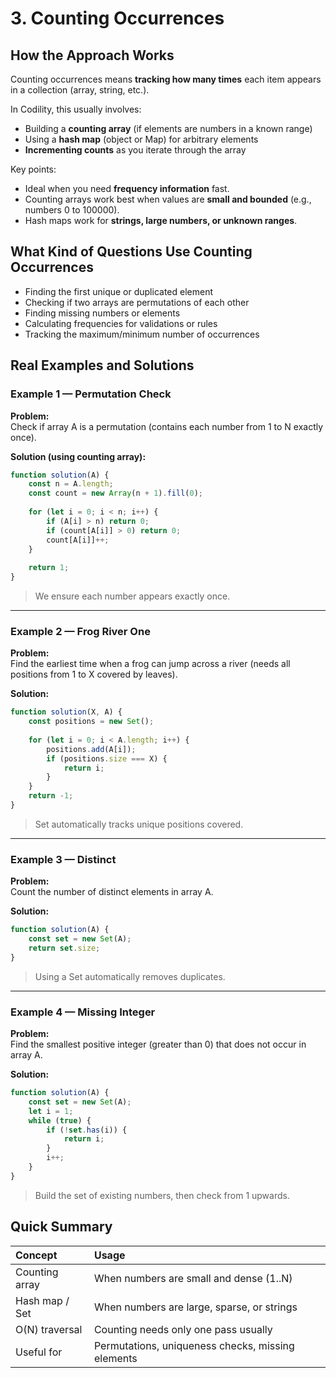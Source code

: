 # 3. Counting Occurrences

## How the Approach Works

Counting occurrences means **tracking how many times** each item appears in a collection (array, string, etc.).

In Codility, this usually involves:
- Building a **counting array** (if elements are numbers in a known range)
- Using a **hash map** (object or Map) for arbitrary elements
- **Incrementing counts** as you iterate through the array

Key points:
- Ideal when you need **frequency information** fast.
- Counting arrays work best when values are **small and bounded** (e.g., numbers 0 to 100000).
- Hash maps work for **strings, large numbers, or unknown ranges**.

## What Kind of Questions Use Counting Occurrences

- Finding the first unique or duplicated element
- Checking if two arrays are permutations of each other
- Finding missing numbers or elements
- Calculating frequencies for validations or rules
- Tracking the maximum/minimum number of occurrences

## Real Examples and Solutions

### Example 1 — Permutation Check

**Problem:**  
Check if array A is a permutation (contains each number from 1 to N exactly once).

**Solution (using counting array):**

```javascript
function solution(A) {
    const n = A.length;
    const count = new Array(n + 1).fill(0);
    
    for (let i = 0; i < n; i++) {
        if (A[i] > n) return 0;
        if (count[A[i]] > 0) return 0;
        count[A[i]]++;
    }
    
    return 1;
}
```
> We ensure each number appears exactly once.

---

### Example 2 — Frog River One

**Problem:**  
Find the earliest time when a frog can jump across a river (needs all positions from 1 to X covered by leaves).

**Solution:**

```javascript
function solution(X, A) {
    const positions = new Set();
    
    for (let i = 0; i < A.length; i++) {
        positions.add(A[i]);
        if (positions.size === X) {
            return i;
        }
    }
    return -1;
}
```
> Set automatically tracks unique positions covered.

---

### Example 3 — Distinct

**Problem:**  
Count the number of distinct elements in array A.

**Solution:**

```javascript
function solution(A) {
    const set = new Set(A);
    return set.size;
}
```
> Using a Set automatically removes duplicates.

---

### Example 4 — Missing Integer

**Problem:**  
Find the smallest positive integer (greater than 0) that does not occur in array A.

**Solution:**

```javascript
function solution(A) {
    const set = new Set(A);
    let i = 1;
    while (true) {
        if (!set.has(i)) {
            return i;
        }
        i++;
    }
}
```
> Build the set of existing numbers, then check from 1 upwards.

## Quick Summary

| Concept | Usage |
|:--------|:------|
| Counting array | When numbers are small and dense (1..N) |
| Hash map / Set | When numbers are large, sparse, or strings |
| O(N) traversal | Counting needs only one pass usually |
| Useful for | Permutations, uniqueness checks, missing elements |
